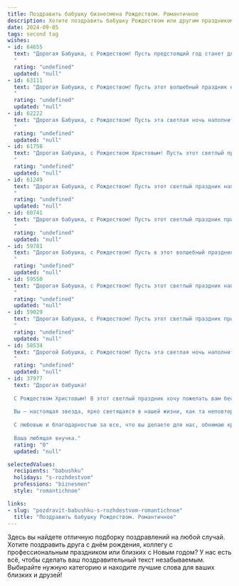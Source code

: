 ```yaml
---
title: Поздравить бабушку бизнесмена Рождеством. Романтичное
description: Хотите поздравить бабушку Рождеством или другим праздником? Наш ИИ создаст незабываемое поздравление, а вы обязательно выделитесь среди других.  
date: 2024-09-05
tags: second tag
wishes:
- id: 64655
  text: "Дорогая Бабушка, с Рождеством! Пусть предстоящий год станет для тебя чудесным, полным любви, тепла и радости. Хочу пожелать тебе крепкого здоровья, чтобы ты всегда была окружена заботой и вниманием, и чтобы твоя бизнес-империя процветала!
  "
  rating: "undefined"
  updated: "null"
- id: 63111
  text: "Дорогая Бабушка, с Рождеством! Пусть этот волшебный праздник наполнит Ваш дом теплом, любовью и нежной праздничной атмосферой. Пусть все ваши мечты и надежды сбываются, как в сказке, а в сердце всегда царит мир и спокойствие. С любовью и благодарностью, ваш любящий внук/внучка.
  "
  rating: "undefined"
  updated: "null"
- id: 62222
  text: "Дорогая Бабушка, с Рождеством! Пусть эта светлая ночь наполнит ваш дом теплом, любовью и радостью, а Рождественская звезда укажет путь к новым, прекрасным свершениям! Пусть бизнес процветает, а сердце всегда хранит мир и покой. С любовью и искренним уважением!
  "
  rating: "undefined"
  updated: "null"
- id: 61758
  text: "Дорогая Бабушка, с Рождеством Христовым! Пусть этот светлый праздник принесет в твою жизнь мир, любовь и благополучие. Пусть каждая минута твоего дня будет наполнена радостью и теплом. Желаю тебе крепкого здоровья, неиссякаемой энергии и чтобы все твои мечты сбывались.
  "
  rating: "undefined"
  updated: "null"
- id: 61249
  text: "Дорогая Бабушка, с Рождеством! Пусть этот светлый праздник наполнит Ваш дом теплом, любовью и добрыми пожеланиями. Пусть Ваш бизнес процветает, а близкие дарят Вам радость и заботу. Счастья Вам, здоровья и долгих лет!
  "
  rating: "undefined"
  updated: "null"
- id: 60741
  text: "Дорогая бабушка, с Рождеством! Пусть этот светлый праздник принесет тебе мир, любовь и радость. Ты – самый ценный человек в моей жизни, и я бесконечно благодарен за твою доброту, мудрость и любовь. Пусть твоя душа будет согрета теплом праздничной атмосферы, а сердце –  вечным огоньком любви. Пусть твоя бизнес-империя процветает, а ты наслаждаешься заслуженным покоем и счастьем.
  "
  rating: "undefined"
  updated: "null"
- id: 59781
  text: "Дорогая Бабушка, с Рождеством! Пусть в этот волшебный праздник в твоем сердце царит мир и любовь, а  душа согревается теплыми воспоминаниями и надеждой на светлое будущее. Пусть рядом всегда будут близкие люди, а твой жизненный путь будет полон радости и благополучия. Искренне люблю тебя!
  "
  rating: "undefined"
  updated: "null"
- id: 59550
  text: "Дорогая Бабушка, с Рождеством! Пусть этот светлый праздник наполнит Вашу жизнь теплом, радостью и любовью.  Пусть ваш бизнес процветает, а сердце всегда будет молодо и открыто для новых волшебных моментов.
  "
  rating: "undefined"
  updated: "null"
- id: 59029
  text: "Дорогая Бабушка, с Рождеством! Пусть этот светлый праздник принесет в твою жизнь мир, любовь и волшебство, как в ту самую ночь, когда родилась звезда надежды. Пусть твоё сердце согревают тепло семейного очага и любовь близких, а каждый день дарит новые радости и достижения, как в твоём успешном деловом мире.
  "
  rating: "undefined"
  updated: "null"
- id: 58534
  text: "Дорогой Бабушка, с Рождеством! Пусть эта светлая ночь наполнит твой дом любовью, теплом и добрыми чудесами. Желаю тебе крепкого здоровья, неиссякаемого оптимизма и безграничного счастья. Пусть твоя душа всегда будет так же прекрасна, как зимнее небо, усеянное звездами.
  "
  rating: "undefined"
  updated: "null"
- id: 37977
  text: "Дорогая бабушка!
  
  С Рождеством Христовым! В этот светлый праздник хочу пожелать вам бесконечного счастья, здоровья, любви и тепла. Пусть каждый день приносит вам радость, а в сердце всегда живет надежда и вера в лучшее.
  
  Вы — настоящая звезда, ярко светящаяся в нашей жизни, как та неповторимая рождественская искра. Пусть ваши мечты сбываются, как волшебство, и любое начинание приносит успех и достаток.
  
  С любовью и благодарностью за все, что вы делаете для нас, обнимаю крепко!
  
  Ваша любящая внучка."
  rating: "0"
  updated: "null"

selectedValues:
  recipients: "babushku"
  holidays: "s-rozhdestvom"
  professions: "biznesmen"
  style: "romantichnoe"

links:
- slug: "pozdravit-babushku-s-rozhdestvom-romantichnoe"
  title: "Поздравить бабушку Рождеством. Романтичное"
---
```


Здесь вы найдете отличную подборку поздравлений на любой случай. 
Хотите поздравить друга с днём рождения, коллегу с профессиональным праздником или близких с Новым годом? У нас есть всё, чтобы сделать ваш поздравительный текст незабываемым. Выбирайте нужную категорию и находите лучшие слова для ваших близких и друзей!
